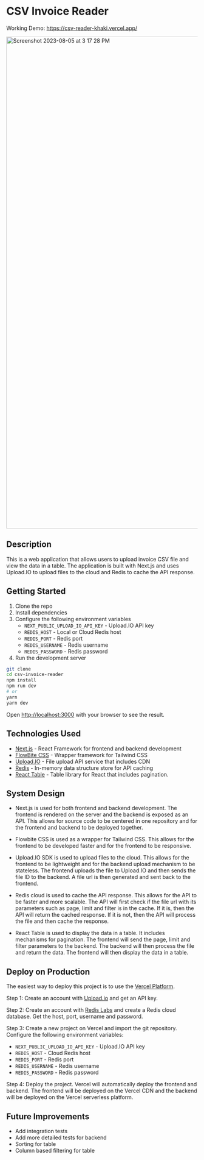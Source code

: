 # CSV Invoice Reader
Working Demo: https://csv-reader-khaki.vercel.app/


<img width="1291" alt="Screenshot 2023-08-05 at 3 17 28 PM" src="https://github.com/rimorin/csv_reader/assets/40650158/d562d85e-7cbd-4db0-87d8-7d119080b64d">


## Description

This is a web application that allows users to upload invoice CSV file and view the data in a table. The application is built with Next.js and uses Upload.IO to upload files to the cloud and Redis to cache the API response.

## Getting Started

1. Clone the repo
2. Install dependencies
3. Configure the following environment variables
   - `NEXT_PUBLIC_UPLOAD_IO_API_KEY` - Upload.IO API key
   - `REDIS_HOST` - Local or Cloud Redis host
   - `REDIS_PORT` - Redis port
   - `REDIS_USERNAME` - Redis username
   - `REDIS_PASSWORD` - Redis password
4. Run the development server

```bash
git clone
cd csv-invoice-reader
npm install
npm run dev
# or
yarn
yarn dev
```

Open [http://localhost:3000](http://localhost:3000) with your browser to see the result.

## Technologies Used

- [Next.js](https://nextjs.org/) - React Framework for frontend and backend development
- [FlowBite CSS](https://flowbite.com) - Wrapper framework for Tailwind CSS
- [Upload.IO](https://upload.io/) - File upload API service that includes CDN
- [Redis](https://redis.io/) - In-memory data structure store for API caching
- [React Table](https://react-table.tanstack.com/) - Table library for React that includes pagination.

## System Design

- Next.js is used for both frontend and backend development. The frontend is rendered on the server and the backend is exposed as an API. This allows for source code to be centered in one repository and for the frontend and backend to be deployed together.

- Flowbite CSS is used as a wrapper for Tailwind CSS. This allows for the frontend to be developed faster and for the frontend to be responsive.

- Upload.IO SDK is used to upload files to the cloud. This allows for the frontend to be lightweight and for the backend upload mechanism to be stateless. The frontend uploads the file to Upload.IO and then sends the file ID to the backend. A file url is then generated and sent back to the frontend.

- Redis cloud is used to cache the API response. This allows for the API to be faster and more scalable. The API will first check if the file url with its parameters such as page, limit and filter is in the cache. If it is, then the API will return the cached response. If it is not, then the API will process the file and then cache the response.

- React Table is used to display the data in a table. It includes mechanisms for pagination. The frontend will send the page, limit and filter parameters to the backend. The backend will then process the file and return the data. The frontend will then display the data in a table.

## Deploy on Production

The easiest way to deploy this project is to use the [Vercel Platform](https://vercel.com/import?utm_medium=default-template&filter=next.js&utm_source=create-next-app&utm_campaign=create-next-app-readme).

Step 1:
Create an account with [Upload.io](https://upload.io/upload-js/get-started) and get an API key.

Step 2:
Create an account with [Redis Labs](https://redis.com/try-free/) and create a Redis cloud database. Get the host, port, username and password.

Step 3:
Create a new project on Vercel and import the git repository. Configure the following environment variables:

- `NEXT_PUBLIC_UPLOAD_IO_API_KEY` - Upload.IO API key
- `REDIS_HOST` - Cloud Redis host
- `REDIS_PORT` - Redis port
- `REDIS_USERNAME` - Redis username
- `REDIS_PASSWORD` - Redis password

Step 4:
Deploy the project. Vercel will automatically deploy the frontend and backend. The frontend will be deployed on the Vercel CDN and the backend will be deployed on the Vercel serverless platform.

## Future Improvements

- Add integration tests
- Add more detailed tests for backend
- Sorting for table
- Column based filtering for table
